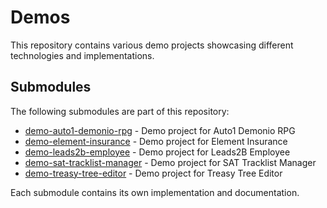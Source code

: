 # Demos

This repository contains various demo projects showcasing different technologies and implementations.

## Submodules

The following submodules are part of this repository:

- [demo-auto1-demonio-rpg](./demo-auto1-demonio-rpg/README.md) - Demo project for Auto1 Demonio RPG
- [demo-element-insurance](./demo-element-insurance/README.md) - Demo project for Element Insurance
- [demo-leads2b-employee](./demo-leads2b-employee/README.md) - Demo project for Leads2B Employee
- [demo-sat-tracklist-manager](./demo-sat-tracklist-manager/README.md) - Demo project for SAT Tracklist Manager
- [demo-treasy-tree-editor](./demo-treasy-tree-editor/README.md) - Demo project for Treasy Tree Editor

Each submodule contains its own implementation and documentation.
